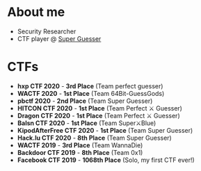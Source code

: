 # About me

* Security Researcher
* CTF player @ [Super Guesser](https://guesser.team)

# CTFs

* **hxp CTF 2020** - **3rd Place** (Team perfect guesser)
* **WACTF 2020** - **1st Place** (Team 64Bit-GuessGods)
* **pbctf 2020** - **2nd Place** (Team Super Guesser)
* **HITCON CTF 2020** - **1st Place** (Team Perfect ⚔️ Guesser)
* **Dragon CTF 2020** - **1st Place** (Team Perfect ⚔️ Guesser)
* **Balsn CTF 2020** - **1st Place** (Team Super⚔️Blue)
* **KipodAfterFree CTF 2020** - **1st Place** (Team Super Guesser)
* **Hack.lu CTF 2020** - **8th Place** (Team Super Guesser)
* **WACTF 2019** - **3rd Place** (Team WannaDie)
* **Backdoor CTF 2019** - **8th Place** (Team 0x1)
* **Facebook CTF 2019** - **1068th Place** (Solo, my first CTF ever!)
